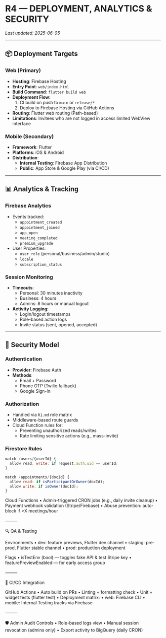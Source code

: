 # R4 — DEPLOYMENT, ANALYTICS & SECURITY  
_Last updated: 2025-06-05_

---

## 📦 Deployment Targets

### Web (Primary)
- **Hosting**: Firebase Hosting
- **Entry Point**: `web/index.html`
- **Build Command**: `flutter build web`
- **Deployment Flow**:
  1. CI build on push to `main` or `release/*`
  2. Deploy to Firebase Hosting via GitHub Actions
- **Routing**: Flutter web routing (Path-based)
- **Limitations**: Invitees who are not logged in access limited WebView interface

### Mobile (Secondary)
- **Framework**: Flutter
- **Platforms**: iOS & Android
- **Distribution**:
  - **Internal Testing**: Firebase App Distribution
  - **Public**: App Store & Google Play (via CI/CD)

---

## 📊 Analytics & Tracking

### Firebase Analytics
- Events tracked:
  - `appointment_created`
  - `appointment_joined`
  - `app_open`
  - `meeting_completed`
  - `premium_upgrade`
- User Properties:
  - `user_role` (personal/business/admin/studio)
  - `locale`
  - `subscription_status`

### Session Monitoring
- **Timeouts**:
  - Personal: 30 minutes inactivity
  - Business: 4 hours
  - Admins: 8 hours or manual logout
- **Activity Logging**:
  - Login/logout timestamps
  - Role-based action logs
  - Invite status (sent, opened, accepted)

---

## 🔐 Security Model

### Authentication
- **Provider**: Firebase Auth
- **Methods**:
  - Email + Password
  - Phone OTP (Twilio fallback)
  - Google Sign-In

### Authorization
- Handled via `R1.md` role matrix
- Middleware-based route guards
- Cloud Function rules for:
  - Preventing unauthorized reads/writes
  - Rate limiting sensitive actions (e.g., mass-invite)

### Firestore Rules
```js
match /users/{userId} {
  allow read, write: if request.auth.uid == userId;
}

match /appointments/{docId} {
  allow read: if isParticipantOrOwner(docId);
  allow write: if isOwner(docId);
}
```

Cloud Functions
• Admin-triggered CRON jobs (e.g., daily invite cleanup)
• Payment webhook validation (Stripe/Firebase)
• Abuse prevention: auto-block if >X meetings/hour

⸻

🔍 QA & Testing

Environments
• dev: feature previews, Flutter dev channel
• staging: pre-prod, Flutter stable channel
• prod: production deployment

Flags
• isTestEnv (bool) — toggles fake API & test Stripe key
• featurePreviewEnabled — for early access group

⸻

🔄 CI/CD Integration

GitHub Actions
• Auto build on PRs
• Linting + formatting check
• Unit + widget tests (flutter test)
• Deployment matrix:
• web: Firebase CLI
• mobile: Internal Testing tracks via Firebase

⸻

🛡️ Admin Audit Controls
• Role-based logs view
• Manual session revocation (admins only)
• Export activity to BigQuery (daily CRON)
